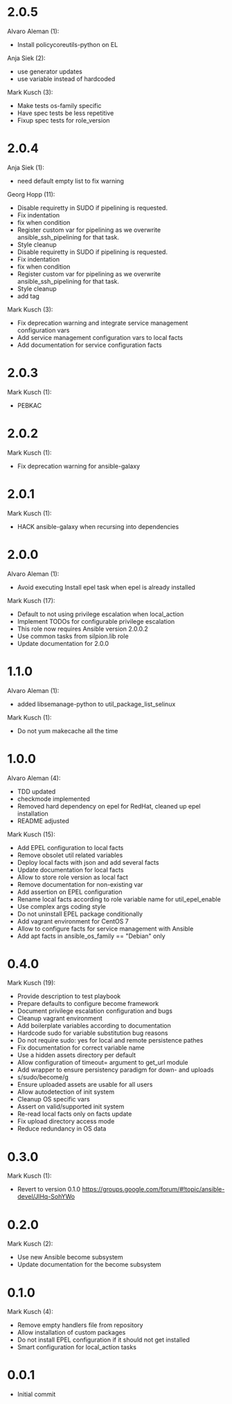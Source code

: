 # 2.0.5

Alvaro Aleman (1):

* Install policycoreutils-python on EL

Anja Siek (2):

* use generator updates
* use variable instead of hardcoded

Mark Kusch (3):

* Make tests os-family specific
* Have spec tests be less repetitive
* Fixup spec tests for role\_version

# 2.0.4

Anja Siek (1):

* need default empty list to fix warning

Georg Hopp (11):

* Disable requiretty in SUDO if pipelining is requested.
* Fix indentation
* fix when condition
* Register custom var for pipelining as we overwrite ansible\_ssh\_pipelining for that task.
* Style cleanup
* Disable requiretty in SUDO if pipelining is requested.
* Fix indentation
* fix when condition
* Register custom var for pipelining as we overwrite ansible\_ssh\_pipelining for that task.
* Style cleanup
* add tag

Mark Kusch (3):

* Fix deprecation warning and integrate service management configuration vars
* Add service management configuration vars to local facts
* Add documentation for service configuration facts

# 2.0.3

Mark Kusch (1):

* PEBKAC

# 2.0.2

Mark Kusch (1):

* Fix deprecation warning for ansible-galaxy

# 2.0.1

Mark Kusch (1):

* HACK ansible-galaxy when recursing into dependencies

# 2.0.0

Alvaro Aleman (1):

* Avoid executing Install epel task when epel is already installed

Mark Kusch (17):

* Default to not using privilege escalation when local\_action
* Implement TODOs for configurable privilege escalation
* This role now requires Ansible version 2.0.0.2
* Use common tasks from silpion.lib role
* Update documentation for 2.0.0

# 1.1.0

Alvaro Aleman (1):

* added libsemanage-python to util\_package\_list\_selinux

Mark Kusch (1):

* Do not yum makecache all the time

# 1.0.0

Alvaro Aleman (4):

* TDD updated
* checkmode implemented
* Removed hard dependency on epel for RedHat, cleaned up epel installation
* README adjusted

Mark Kusch (15):

* Add EPEL configuration to local facts
* Remove obsolet util related variables
* Deploy local facts with json and add several facts
* Update documentation for local facts
* Allow to store role version as local fact
* Remove documentation for non-existing var
* Add assertion on EPEL configuration
* Rename local facts according to role variable name for util\_epel\_enable
* Use complex args coding style
* Do not uninstall EPEL package conditionally
* Add vagrant environment for CentOS 7
* Allow to configure facts for service management with Ansible
* Add apt facts in ansible\_os\_family == "Debian" only

# 0.4.0

Mark Kusch (19):

* Provide description to test playbook
* Prepare defaults to configure become framework
* Document privilege escalation configuration and bugs
* Cleanup vagrant environment
* Add boilerplate variables according to documentation
* Hardcode sudo for variable substitution bug reasons
* Do not require sudo: yes for local and remote persistence pathes
* Fix documentation for correct variable name
* Use a hidden assets directory per default
* Allow configuration of timeout= argument to get_url module
* Add wrapper to ensure persistency paradigm for down- and uploads
* s/sudo/become/g
* Ensure uploaded assets are usable for all users
* Allow autodetection of init system
* Cleanup OS specific vars
* Assert on valid/supported init system
* Re-read local facts only on facts update
* Fix upload directory access mode
* Reduce redundancy in OS data

# 0.3.0

Mark Kusch (1):

* Revert to version 0.1.0
  https://groups.google.com/forum/#!topic/ansible-devel/JlHq-SohYWo

# 0.2.0

Mark Kusch (2):

* Use new Ansible become subsystem
* Update documentation for the become subsystem

# 0.1.0

Mark Kusch (4):

* Remove empty handlers file from repository
* Allow installation of custom packages
* Do not install EPEL configuration if it should not get installed
* Smart configuration for local\_action tasks

# 0.0.1

* Initial commit


<!-- vim: set nofen ts=4 sw=4 et: -->
